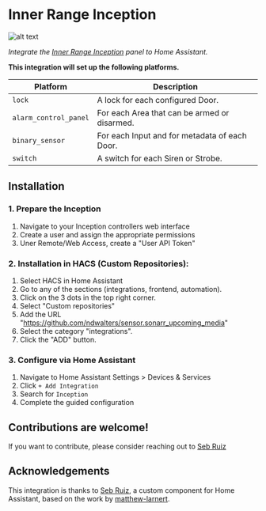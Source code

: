 # Inner Range Inception

![alt text](https://static.wixstatic.com/media/f1571b_2fcd24ff4c9c441f96fae997eea47ef8~mv2.jpg/v1/fill/w_792,h_576,al_c,q_85,usm_0.66_1.00_0.01,enc_auto/IR-Inception%20Controller.jpg)

_Integrate the [Inner Range Inception](https://www.innerrange.com/products/controllers/996300) panel to Home Assistant._

**This integration will set up the following platforms.**

Platform | Description
-- | --
`lock` | A lock for each configured Door.
`alarm_control_panel` | For each Area that can be armed or disarmed.
`binary_sensor` | For each Input and for metadata of each Door.
`switch` | A switch for each Siren or Strobe.

## Installation

### 1. Prepare the Inception

1. Navigate to your Inception controllers web interface
2. Create a user and assign the appropriate permissions
3. Uner Remote/Web Access, create a "User API Token"

### 2. Installation in HACS (Custom Repositories):

1. Select HACS in Home Assistant
2. Go to any of the sections (integrations, frontend, automation).
3. Click on the 3 dots in the top right corner.
4. Select "Custom repositories"
5. Add the URL "https://github.com/ndwalters/sensor.sonarr_upcoming_media"
6. Select the category "integrations".
7. Click the "ADD" button.
   
### 3. Configure via Home Assistant

1. Navigate to Home Assistant Settings > Devices & Services
2. Click `+ Add Integration`
3. Search for `Inception`
4. Complete the guided configuration
   
## Contributions are welcome!

If you want to contribute, please consider reaching out to [Seb Ruiz](https://github.com/sebr/inception-home-assistant)

## Acknowledgements

This integration is thanks to [Seb Ruiz](https://github.com/sebr/inception-home-assistant), a custom component for Home Assistant, based on the work by [matthew-larnert](https://github.com/matthew-larner/inception-mqtt/).
